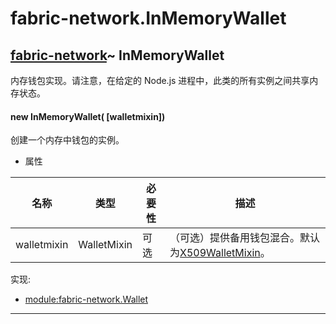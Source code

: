 # fabric-network.InMemoryWallet

## [fabric-network](https://hyperledger.github.io/fabric-sdk-node/release-1.4/module-fabric-network.html)~ InMemoryWallet

内存钱包实现。请注意，在给定的 Node.js 进程中，此类的所有实例之间共享内存状态。

#### new InMemoryWallet( [walletmixin])

创建一个内存中钱包的实例。

- 属性

| 名称        | 类型        | 必要性 | 描述                                                                                                                                                      |
| ----------- | ----------- | ------ | --------------------------------------------------------------------------------------------------------------------------------------------------------- |
| walletmixin | WalletMixin | 可选   | （可选）提供备用钱包混合。默认为[X509WalletMixin](https://hyperledger.github.io/fabric-sdk-node/release-1.4/module-fabric-network.X509WalletMixin.html)。 |

实现:

- [module:fabric-network.Wallet](https://hyperledger.github.io/fabric-sdk-node/release-1.4/module-fabric-network.Wallet.html)

---

